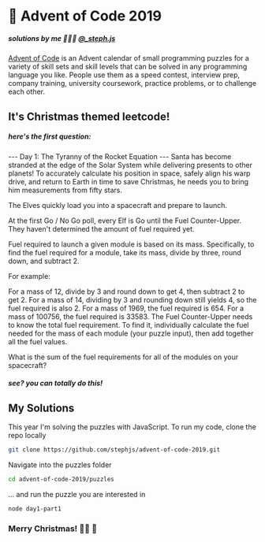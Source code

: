 #  🎄 Advent of Code 2019
##### solutions by me 👩🏻‍💻 [@_steph.js](https://www.instagram.com/_steph.js/)

[Advent of Code](https://adventofcode.com/2019) is an Advent calendar of small programming puzzles for a variety of skill sets and skill levels that can be solved in any programming language you like. People use them as a speed contest, interview prep, company training, university coursework, practice problems, or to challenge each other.

## It's Christmas themed leetcode!
##### here's the first question:
--- Day 1: The Tyranny of the Rocket Equation ---
Santa has become stranded at the edge of the Solar System while delivering presents to other planets! To accurately calculate his position in space, safely align his warp drive, and return to Earth in time to save Christmas, he needs you to bring him measurements from fifty stars.

The Elves quickly load you into a spacecraft and prepare to launch.

At the first Go / No Go poll, every Elf is Go until the Fuel Counter-Upper. They haven't determined the amount of fuel required yet.

Fuel required to launch a given module is based on its mass. Specifically, to find the fuel required for a module, take its mass, divide by three, round down, and subtract 2.

For example:

For a mass of 12, divide by 3 and round down to get 4, then subtract 2 to get 2.
For a mass of 14, dividing by 3 and rounding down still yields 4, so the fuel required is also 2.
For a mass of 1969, the fuel required is 654.
For a mass of 100756, the fuel required is 33583.
The Fuel Counter-Upper needs to know the total fuel requirement. To find it, individually calculate the fuel needed for the mass of each module (your puzzle input), then add together all the fuel values.

What is the sum of the fuel requirements for all of the modules on your spacecraft?

##### see? you can totally do this!

## My Solutions

This year I'm solving the puzzles with JavaScript. To run my code, clone the repo locally 

```bash
git clone https://github.com/stephjs/advent-of-code-2019.git
```

Navigate into the puzzles folder

```bash
cd advent-of-code-2019/puzzles
```

... and run the puzzle you are interested in

```bash
node day1-part1
```

### Merry Christmas! 🎄🎁 🎉